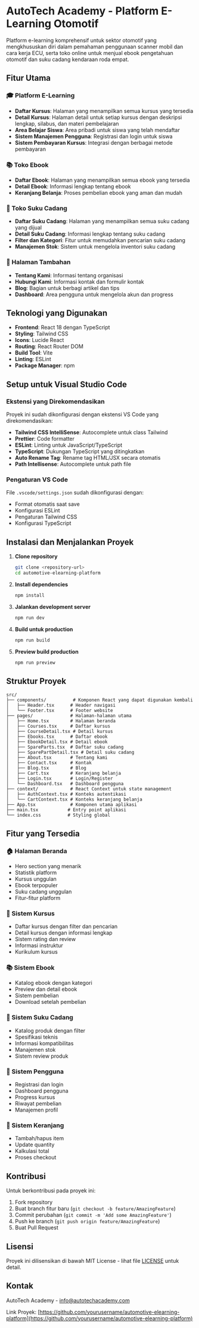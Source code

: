 # AutoTech Academy - Platform E-Learning Otomotif

Platform e-learning komprehensif untuk sektor otomotif yang mengkhususkan diri dalam pemahaman penggunaan scanner mobil dan cara kerja ECU, serta toko online untuk menjual ebook pengetahuan otomotif dan suku cadang kendaraan roda empat.

## Fitur Utama

### 🎓 Platform E-Learning
- **Daftar Kursus**: Halaman yang menampilkan semua kursus yang tersedia
- **Detail Kursus**: Halaman detail untuk setiap kursus dengan deskripsi lengkap, silabus, dan materi pembelajaran
- **Area Belajar Siswa**: Area pribadi untuk siswa yang telah mendaftar
- **Sistem Manajemen Pengguna**: Registrasi dan login untuk siswa
- **Sistem Pembayaran Kursus**: Integrasi dengan berbagai metode pembayaran

### 📚 Toko Ebook
- **Daftar Ebook**: Halaman yang menampilkan semua ebook yang tersedia
- **Detail Ebook**: Informasi lengkap tentang ebook
- **Keranjang Belanja**: Proses pembelian ebook yang aman dan mudah

### 🔧 Toko Suku Cadang
- **Daftar Suku Cadang**: Halaman yang menampilkan semua suku cadang yang dijual
- **Detail Suku Cadang**: Informasi lengkap tentang suku cadang
- **Filter dan Kategori**: Fitur untuk memudahkan pencarian suku cadang
- **Manajemen Stok**: Sistem untuk mengelola inventori suku cadang

### 📄 Halaman Tambahan
- **Tentang Kami**: Informasi tentang organisasi
- **Hubungi Kami**: Informasi kontak dan formulir kontak
- **Blog**: Bagian untuk berbagi artikel dan tips
- **Dashboard**: Area pengguna untuk mengelola akun dan progress

## Teknologi yang Digunakan

- **Frontend**: React 18 dengan TypeScript
- **Styling**: Tailwind CSS
- **Icons**: Lucide React
- **Routing**: React Router DOM
- **Build Tool**: Vite
- **Linting**: ESLint
- **Package Manager**: npm

## Setup untuk Visual Studio Code

### Ekstensi yang Direkomendasikan
Proyek ini sudah dikonfigurasi dengan ekstensi VS Code yang direkomendasikan:

- **Tailwind CSS IntelliSense**: Autocomplete untuk class Tailwind
- **Prettier**: Code formatter
- **ESLint**: Linting untuk JavaScript/TypeScript
- **TypeScript**: Dukungan TypeScript yang ditingkatkan
- **Auto Rename Tag**: Rename tag HTML/JSX secara otomatis
- **Path Intellisense**: Autocomplete untuk path file

### Pengaturan VS Code
File `.vscode/settings.json` sudah dikonfigurasi dengan:
- Format otomatis saat save
- Konfigurasi ESLint
- Pengaturan Tailwind CSS
- Konfigurasi TypeScript

## Instalasi dan Menjalankan Proyek

1. **Clone repository**
   ```bash
   git clone <repository-url>
   cd automotive-elearning-platform
   ```

2. **Install dependencies**
   ```bash
   npm install
   ```

3. **Jalankan development server**
   ```bash
   npm run dev
   ```

4. **Build untuk production**
   ```bash
   npm run build
   ```

5. **Preview build production**
   ```bash
   npm run preview
   ```

## Struktur Proyek

```
src/
├── components/          # Komponen React yang dapat digunakan kembali
│   ├── Header.tsx      # Header navigasi
│   └── Footer.tsx      # Footer website
├── pages/              # Halaman-halaman utama
│   ├── Home.tsx        # Halaman beranda
│   ├── Courses.tsx     # Daftar kursus
│   ├── CourseDetail.tsx # Detail kursus
│   ├── Ebooks.tsx      # Daftar ebook
│   ├── EbookDetail.tsx # Detail ebook
│   ├── SpareParts.tsx  # Daftar suku cadang
│   ├── SparePartDetail.tsx # Detail suku cadang
│   ├── About.tsx       # Tentang kami
│   ├── Contact.tsx     # Kontak
│   ├── Blog.tsx        # Blog
│   ├── Cart.tsx        # Keranjang belanja
│   ├── Login.tsx       # Login/Register
│   └── Dashboard.tsx   # Dashboard pengguna
├── context/            # React Context untuk state management
│   ├── AuthContext.tsx # Konteks autentikasi
│   └── CartContext.tsx # Konteks keranjang belanja
├── App.tsx             # Komponen utama aplikasi
├── main.tsx           # Entry point aplikasi
└── index.css          # Styling global
```

## Fitur yang Tersedia

### 🏠 Halaman Beranda
- Hero section yang menarik
- Statistik platform
- Kursus unggulan
- Ebook terpopuler
- Suku cadang unggulan
- Fitur-fitur platform

### 📖 Sistem Kursus
- Daftar kursus dengan filter dan pencarian
- Detail kursus dengan informasi lengkap
- Sistem rating dan review
- Informasi instruktur
- Kurikulum kursus

### 📚 Sistem Ebook
- Katalog ebook dengan kategori
- Preview dan detail ebook
- Sistem pembelian
- Download setelah pembelian

### 🔧 Sistem Suku Cadang
- Katalog produk dengan filter
- Spesifikasi teknis
- Informasi kompatibilitas
- Manajemen stok
- Sistem review produk

### 👤 Sistem Pengguna
- Registrasi dan login
- Dashboard pengguna
- Progress kursus
- Riwayat pembelian
- Manajemen profil

### 🛒 Sistem Keranjang
- Tambah/hapus item
- Update quantity
- Kalkulasi total
- Proses checkout

## Kontribusi

Untuk berkontribusi pada proyek ini:

1. Fork repository
2. Buat branch fitur baru (`git checkout -b feature/AmazingFeature`)
3. Commit perubahan (`git commit -m 'Add some AmazingFeature'`)
4. Push ke branch (`git push origin feature/AmazingFeature`)
5. Buat Pull Request

## Lisensi

Proyek ini dilisensikan di bawah MIT License - lihat file [LICENSE](LICENSE) untuk detail.

## Kontak

AutoTech Academy - info@autotechacademy.com

Link Proyek: [https://github.com/yourusername/automotive-elearning-platform](https://github.com/yourusername/automotive-elearning-platform)